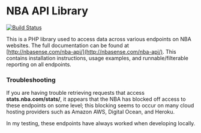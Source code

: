 # NBA API Library
[![Build Status](https://travis-ci.org/jasonroman/nba-api.svg?branch=master)](https://travis-ci.org/jasonroman/nba-api)

This is a PHP library used to access data across various endpoints on NBA websites. The full documentation can be found at [http://nbasense.com/nba-api/](http://nbasense.com/nba-api/).  This contains installation instructions, usage examples, and runnable/filterable reporting on all endpoints.

### Troubleshooting

If you are having trouble retrieving requests that access **stats.nba.com/stats/**, it appears that the NBA has blocked off access to these endpoints on some level; this blocking seems to occur on many cloud hosting providers such as Amazon AWS, Digital Ocean, and Heroku.

In my testing, these endpoints have always worked when developing locally.